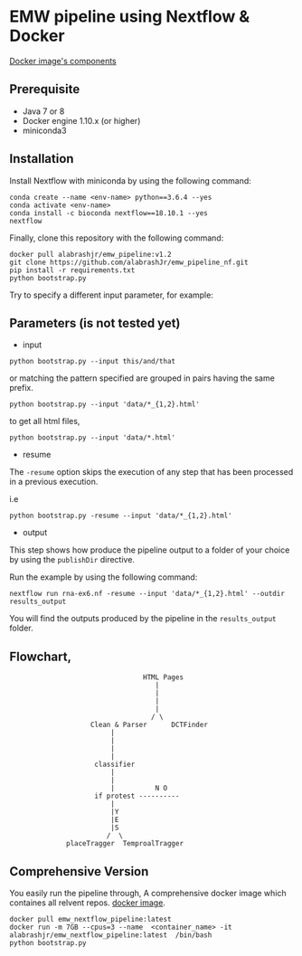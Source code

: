 # EMW pipeline using Nextflow & Docker 
[Docker image's components](https://github.com/alabrashJr/emw_pipeline_docker)

## Prerequisite

* Java 7 or 8 
* Docker engine 1.10.x (or higher) 
* miniconda3 

## Installation 

Install Nextflow with miniconda by using the following command: 

```
conda create --name <env-name> python==3.6.4 --yes
conda activate <env-name>
conda install -c bioconda nextflow==18.10.1 --yes
nextflow
```
    
Finally, clone this repository with the following command: 

```
docker pull alabrashjr/emw_pipeline:v1.2
git clone https://github.com/alabrashJr/emw_pipeline_nf.git
pip install -r requirements.txt
python bootstrap.py
```

Try to specify a different input parameter, for example: 

## Parameters (is not tested yet)

* input 
```
python bootstrap.py --input this/and/that
```
or matching the pattern specified are grouped in pairs having 
the same prefix.
```
python bootstrap.py --input 'data/*_{1,2}.html'
```

to get all html files, 

```
python bootstrap.py --input 'data/*.html'
```
* resume 

The `-resume` option skips the execution of any step that has been processed in a previous 
execution. 

i.e
```
python bootstrap.py -resume --input 'data/*_{1,2}.html'
```


* output 

This step shows how produce the pipeline output to a folder of your choice by using the 
`publishDir` directive. 

Run the example by using the following command: 


```
nextflow run rna-ex6.nf -resume --input 'data/*_{1,2}.html' --outdir results_output
```

You will find the outputs produced by the pipeline in the `results_output` folder.


Flowchart, 
-----------
                                     HTML Pages
                                        |
                                        |
                                        |
                                        |
                                       / \
                        Clean & Parser      DCTFinder
                             |
                             |
                             |
                             |
                         classifier                          
                             |
                             |
                             |          N O 
                         if protest ----------
                             |
                             |Y
                             |E
                             |S
                            /  \
                  placeTragger  TemproalTragger

##  Comprehensive Version 
You easily run the pipeline through, 
A comprehensive docker image which containes all relvent repos. [docker image](https://hub.docker.com/r/alabrashjr/emw_nextflow_pipeline).

```
docker pull emw_nextflow_pipeline:latest
docker run -m 7GB --cpus=3 --name  <container_name> -it alabrashjr/emw_nextflow_pipeline:latest  /bin/bash
python bootstrap.py
```